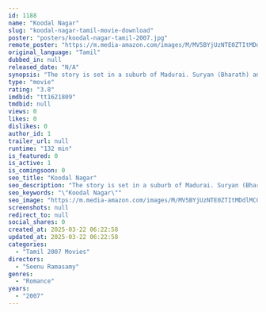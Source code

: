 ```yaml
---
id: 1188
name: "Koodal Nagar"
slug: "koodal-nagar-tamil-movie-download"
poster: "posters/koodal-nagar-tamil-2007.jpg"
remote_poster: "https://m.media-amazon.com/images/M/MV5BYjUzNTE0ZTItMDdlMC00MTZiLTg1MjEtNTdhY2Y0NzU2MzdmXkEyXkFqcGdeQXVyOTk3NTc2MzE@._V1_SX300.jpg"
original_language: "Tamil"
dubbed_in: null
released_date: "N/A"
synopsis: "The story is set in a suburb of Madurai. Suryan (Bharath) and Chandran (Bharath) are twins. Suryan, the elder of the two is soft spoken guy who works at a local lending library and he falls in love with Manimekala (Bhavana), daugh..."
type: "movie"
rating: "3.8"
imdbid: "tt1621809"
tmdbid: null
views: 0
likes: 0
dislikes: 0
author_id: 1
trailer_url: null
runtime: "132 min"
is_featured: 0
is_active: 1
is_comingsoon: 0
seo_title: "Koodal Nagar"
seo_description: "The story is set in a suburb of Madurai. Suryan (Bharath) and Chandran (Bharath) are twins. Suryan, the elder of the two is soft spoken guy who works at a local lending library and he falls in love with Manimekala (Bhavana), daugh..."
seo_keywords: "\"Koodal Nagar\""
seo_image: "https://m.media-amazon.com/images/M/MV5BYjUzNTE0ZTItMDdlMC00MTZiLTg1MjEtNTdhY2Y0NzU2MzdmXkEyXkFqcGdeQXVyOTk3NTc2MzE@._V1_SX300.jpg"
screenshots: null
redirect_to: null
social_shares: 0
created_at: 2025-03-22 06:22:58
updated_at: 2025-03-22 06:22:58
categories:
  - "Tamil 2007 Movies"
directors:
  - "Seenu Ramasamy"
genres:
  - "Romance"
years:
  - "2007"
---
```

